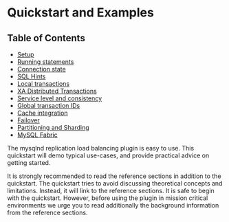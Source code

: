 # Quickstart and Examples
## Table of Contents
* [Setup](QUICKSTART-AND-EXAMPLES/SETUP.md)
* [Running statements](QUICKSTART-AND-EXAMPLES/RUNNING-STATEMENTS.md)
* [Connection state](QUICKSTART-AND-EXAMPLES/CONNECTION-STATE.md)
* [SQL Hints](QUICKSTART-AND-EXAMPLES/SQL-HINTS.md)
* [Local transactions](QUICKSTART-AND-EXAMPLES/LOCAL-TRANSACTIONS.md)
* [XA Distributed Transactions](QUICKSTART-AND-EXAMPLES/XA-DISTRIBUTED-TRANSACTIONS.md)
* [Service level and consistency](QUICKSTART-AND-EXAMPLES/SERVICE-LEVEL-AND-CONSISTENCY.md)
* [Global transaction IDs](QUICKSTART-AND-EXAMPLES/GLOBAL-TRANSACTION-IDS.md)
* [Cache integration](QUICKSTART-AND-EXAMPLES/CACHE-INTEGRATION.md)
* [Failover](QUICKSTART-AND-EXAMPLES/FAILOVER.md)
* [Partitioning and Sharding](REF:)
* [MySQL Fabric](QUICKSTART-AND-EXAMPLES/MYSQL-FABRIC.md)

The mysqlnd replication load balancing plugin is easy to use. This quickstart will demo typical use-cases, and provide practical advice on getting started.

It is strongly recommended to read the reference sections in addition to the quickstart. The quickstart tries to avoid discussing theoretical concepts and limitations. Instead, it will link to the reference sections. It is safe to begin with the quickstart. However, before using the plugin in mission critical environments we urge you to read additionally the background information from the reference sections.

